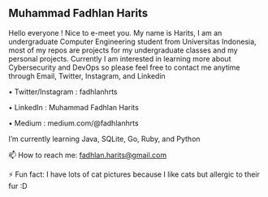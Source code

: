 ## Muhammad Fadhlan Harits

Hello everyone ! Nice to e-meet you. My name is Harits, I am an undergraduate Computer Engineering student from Universitas Indonesia, most of my repos are projects for my undergraduate classes and my personal projects. Currently I am interested in learning more about Cybersecurity and DevOps so please feel free to contact me anytime through Email, Twitter, Instagram, and Linkedin

• Twitter/Instagram : fadhlanhrts

• LinkedIn : Muhammad Fadhlan Harits

• Medium : medium.com/@fadhlanhrts

I’m currently learning Java, SQLite, Go, Ruby, and Python

📫 How to reach me: 
fadhlan.harits@gmail.com

⚡ Fun fact: I have lots of cat pictures because I like cats but allergic to their fur :D

<!--
**fadhlanhrts/fadhlanhrts** is a ✨ _special_ ✨ repository because its `README.md` (this file) appears on your GitHub profile.

Here are some ideas to get you started:

- 🔭 I’m currently working on ...
- 🌱 I’m currently learning ...
- 👯 I’m looking to collaborate on ...
- 🤔 I’m looking for help with ...
- 💬 Ask me about ...
- 📫 How to reach me: ...
- 😄 Pronouns: ...
- ⚡ Fun fact: ...
-->
